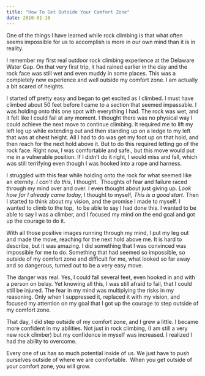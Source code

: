 ```yaml
---
title: "How To Get Outside Your Comfort Zone"
date: 2010-01-18
---
```


One of the things I have learned while rock climbing is that what often seems impossible for us to accomplish is more in our own mind than it is in reality.

I remember my first real outdoor rock climbing experience at the Delaware Water Gap. On that very first trip, it had rained earlier in the day and the rock face was still wet and even muddy in some places. This was a completely new experience and well outside my comfort zone. I am actually a bit scared of heights.

I started off pretty easy and began to get excited as I climbed. I must have climbed about 50 feet before I came to a section that seemed impassable. I was holding onto this one spot with everything I had. The rock was wet, and it felt like I could fail at any moment. I thought there was no physical way I could achieve the next move to continue climbing. It required me to lift my left leg up while extending out and then standing up on a ledge to my left that was at chest height. All I had to do was get my foot up on that hold, and then reach for the next hold above it. But to do this required letting go of the rock face. Right now, I was comfortable and safe., but this move would put me in a vulnerable position. If I didn&#8217;t do it right, I would miss and fall, which was still terrifying even though I was hooked into a rope and harness.

<!--more-->

I struggled with this fear while holding onto the rock for what seemed like an eternity. *I can’t do this*, I thought.  Thoughts of fear and failure raced through my mind over and over. I even thought about just giving up. *Look how far I already came today*, I thought to myself, *This is a good start*. Then I started to think about my vision, and the promise I made to myself. I wanted to climb to the top,  to be able to say I had done this. I wanted to be able to say I was a climber, and I focused my mind on the end goal and got up the courage to do it.

With all those positive images running through my mind, I put my leg out and made the move, reaching for the next hold above me. It is hard to describe, but it was amazing. I did something that I was convinced was impossible for me to do. Something that had seemed so impossible, so outside of my comfort zone and difficult for me, what looked so far away and so dangerous, turned out to be a very easy move.

The danger was real. Yes, I could fall several feet, even hooked in and with a person on belay. Yet knowing all this, I was still afraid to fail, that I could still be injured. The fear in my mind was multiplying the risks in my reasoning. Only when I suppressed it, replaced it with my vision, and focused my attention on my goal that I got up the courage to step outside of my comfort zone.

That day, I did step outside of my comfort zone, and I grew a little. I became more confident in my abilities. Not just in rock climbing, (I am still a very new rock climber) but my confidence in myself was increased. I realized I had the ability to overcome.

Every one of us has so much potential inside of us. We just have to push ourselves outside of where we are comfortable.  When you get outside of your comfort zone, you will grow.
